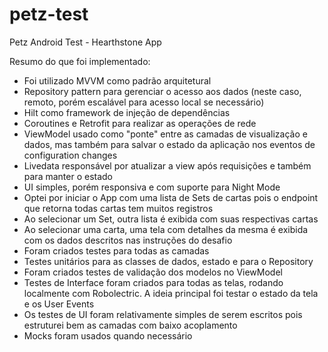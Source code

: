 # petz-test
Petz Android Test - Hearthstone App

Resumo do que foi implementado:

- Foi utilizado MVVM como padrão arquitetural
- Repository pattern para gerenciar o acesso aos dados (neste caso, remoto, porém escalável para acesso local se necessário)
- Hilt como framework de injeção de dependências
- Coroutines e Retrofit para realizar as operações de rede
- ViewModel usado como "ponte" entre as camadas de visualização e dados, mas também para salvar o estado da aplicação nos eventos de configuration changes
- Livedata responsável por atualizar a view após requisições e também para manter o estado
- UI simples, porém responsiva e com suporte para Night Mode
- Optei por iniciar o App com uma lista de Sets de cartas pois o endpoint que retorna todas cartas tem muitos registros
- Ao selecionar um Set, outra lista é exibida com suas respectivas cartas
- Ao selecionar uma carta, uma tela com detalhes da mesma é exibida com os dados descritos nas instruções do desafio
- Foram criados testes para todas as camadas
- Testes unitários para as classes de dados, estado e para o Repository
- Foram criados testes de validação dos modelos no ViewModel
- Testes de Interface foram criados para todas as telas, rodando localmente com Robolectric. A ideia principal foi testar o estado da tela e os User Events
- Os testes de UI foram relativamente simples de serem escritos pois estruturei bem as camadas com baixo acoplamento
- Mocks foram usados quando necessário
